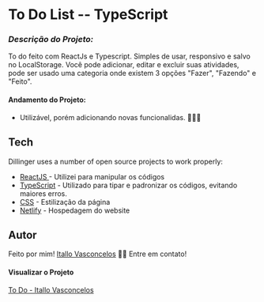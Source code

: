 #  To Do List -- TypeScript
### _Descrição do Projeto:_
To do feito com ReactJs e Typescript. Simples de usar, responsivo e salvo no LocalStorage. Você pode adicionar, editar  e excluir suas atividades, pode ser usado uma categoria onde existem 3 opções "Fazer", "Fazendo" e "Feito".

#### Andamento do Projeto: 
* Utilizável, porém adicionando novas funcionalidas. 🚧🚧🚧

## Tech

Dillinger uses a number of open source projects to work properly:

- [ ReactJS ](https://pt-br.reactjs.org/) - Utilizei para manipular os códigos
- [TypeScript](https://www.typescriptlang.org/) - Utilizado para tipar e padronizar os códigos, evitando maiores erros.
- [CSS](https://www.w3schools.com/css/) - Estilização da página
- [Netlify](https://www.netlify.com/) - Hospedagem do website

## Autor
 Feito por mim! [Itallo Vasconcelos](https://www.linkedin.com/in/itallo-vasconcelos-7441b4158/) 👋🏽 Entre em contato!

#### Visualizar o Projeto
[To Do - Itallo Vasconcelos](https://todo-itallovasc.netlify.app/)
 
